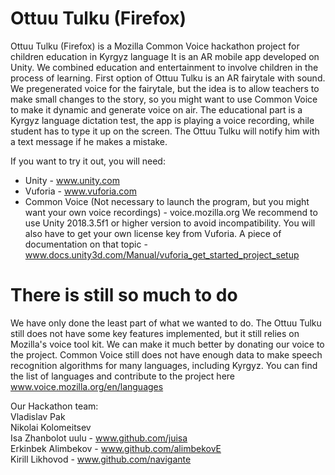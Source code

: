 # Ottuu Tulku (Firefox)

Ottuu Tulku (Firefox) is a Mozilla Common Voice hackathon project for children education in Kyrgyz language
It is an AR mobile app developed on Unity. We combined education and entertainment to involve children in the process of learning. First option of Ottuu Tulku is an AR fairytale with sound. We pregenerated voice for the fairytale, but the idea is to allow teachers to make small changes to the story, so you might want to use Common Voice to make it dynamic and generate voice on air. The educational part is a Kyrgyz language dictation test, the app is playing a voice recording, while student has to type it up on the screen. The Ottuu Tulku will notify him with a text message if he makes a mistake. 

If you want to try it out, you will need: 
* Unity - www.unity.com
* Vuforia - www.vuforia.com
* Common Voice (Not necessary to launch the program, but you might want your own voice recordings) - voice.mozilla.org 
We recommend to use Unity 2018.3.5f1 or higher version to avoid incompatibility.
You will also have to get your own license key from Vuforia. 
A piece of documentation on that topic - www.docs.unity3d.com/Manual/vuforia_get_started_project_setup

# There is still so much to do

We have only done the least part of what we wanted to do. The Ottuu Tulku still does not have some key features implemented, but it still relies on Mozilla's voice tool kit. 
We can make it much better by donating our voice to the project. Common Voice still does not have enough data to make speech recognition algorithms for many languages, including Kyrgyz. You can find the list of languages and contribute to the project here <br>
www.voice.mozilla.org/en/languages

Our Hackathon team: <br>
Vladislav Pak <br>
Nikolai Kolomeitsev <br>
Isa Zhanbolot uulu - www.github.com/juisa <br>
Erkinbek Alimbekov - www.github.com/alimbekovE <br>
Kirill Likhovod - www.github.com/navigante
